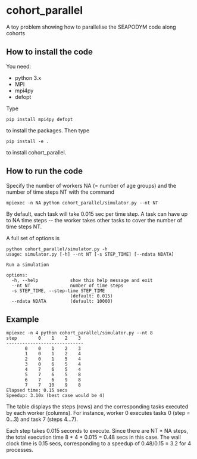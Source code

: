 # cohort_parallel
A toy problem showing how to parallelise the SEAPODYM code along cohorts

## How to install the code

You need:
 * python 3.x
 * MPI
 * mpi4py
 * defopt

Type 
```
pip install mpi4py defopt
```
to install the packages. Then type
```
pip install -e .
```
to install cohort_parallel.

## How to run the code

Specify the number of workers NA (= number of age groups) and the number of time steps NT with the command
```
mpiexec -n NA python cohort_parallel/simulator.py --nt NT
```
By default, each task will take 0.015 sec per time step. A task can have up to NA time steps -- the worker takes other tasks to cover the number of time steps NT. 

A full set of options is
```
python cohort_parallel/simulator.py -h
usage: simulator.py [-h] --nt NT [-s STEP_TIME] [--ndata NDATA]

Run a simulation

options:
  -h, --help            show this help message and exit
  --nt NT               number of time steps
  -s STEP_TIME, --step-time STEP_TIME
                        (default: 0.015)
  --ndata NDATA         (default: 10000)
```

## Example

```
mpiexec -n 4 python cohort_parallel/simulator.py --nt 8
step        0    1    2    3 
-----------------------------
       0    0    1    2    3 
       1    0    1    2    4 
       2    0    1    5    4 
       3    0    6    5    4 
       4    7    6    5    4 
       5    7    6    5    8 
       6    7    6    9    8 
       7    7   10    9    8 
Elapsed time: 0.15 secs
Speedup: 3.10x (best case would be 4)
```
The table displays the steps (rows) and the corresponding tasks executed by each worker (columns). For instance, worker 0 executes tasks 0 (step = 0...3) and task 7 (steps 4...7).

Each step takes 0.015 seconds to execute. Since there are NT * NA steps, the total execution time 8 * 4 * 0.015 = 0.48 secs in this case. The wall clock time is 0.15 secs, corresponding to a speedup of 0.48/0.15 = 3.2 for 4 processes.


